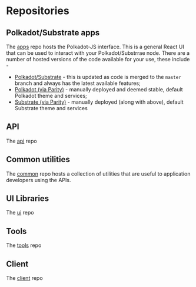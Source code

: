 # Repositories

## Polkadot/Substrate apps

The [apps](https://github.com/polkadot-js/apps) repo hosts the Polkadot-JS interface. This is a general React UI that can be used to interact with your Polkadot/Substrrae node. There are a number of hosted versions of the code available for your use, these include -

- [Polkadot/Substrate](https://polkadot.js.org/apps/) - this is updated as code is merged to the `master` branch and always has the latest available features;
- [Polkadot (via Parity)](https://poc-3.polkadot.io/) - manually deployed and deemed stable, default Polkadot theme and services;
- [Substrate (via Parity)](https://substrate-ui.parity.io/) - manually deployed (along with above), default Substrate theme and services

## API

The [api](https://github.com/polkadot-js/api) repo

## Common utilities

The [common](https://github.com/polkadot-js/common) repo hosts a collection of utilities that are useful to application developers using the APIs.

## UI Libraries

The [ui](https://github.com/polkadot-js/ui) repo

## Tools

The [tools](https://github.com/polkadot-js/tools) repo

## Client

The [client](https://github.com/polkadot-js/client) repo

